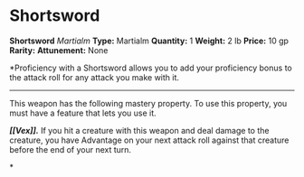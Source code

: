 # Shortsword

**Shortsword**
_Martialm_
**Type:** Martialm
**Quantity:** 1
**Weight:** 2 lb
**Price:** 10 gp
**Rarity:** 
**Attunement:** None

*Proficiency with a Shortsword allows you to add your proficiency bonus to the attack roll for any attack you make with it.
<div class="mastery-container"><hr />
<p>This weapon has the following mastery property. To use this property, you must have a feature that lets you use it.

***[[Vex]].*** If you hit a creature with this weapon and deal damage to the creature, you have Advantage on your next attack roll against that creature before the end of your next turn.</p>*